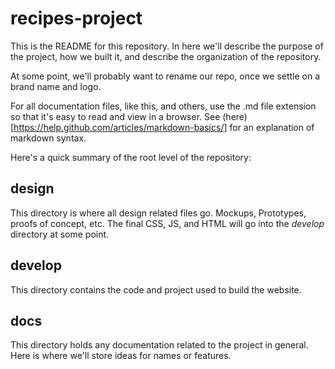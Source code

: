 # recipes-project

This is the README for this repository. In here we'll describe the purpose of the project, how we built it, and describe the organization of the repository.

At some point, we'll probably want to rename our repo, once we settle on a brand name and logo.

For all documentation files, like this, and others, use the .md file extension so that it's easy to read and view in a browser. See (here)[https://help.github.com/articles/markdown-basics/] for an explanation of markdown syntax. 

Here's a quick summary of the root level of the repository:

## design
This directory is where all design related files go. Mockups, Prototypes, proofs of concept, etc. The final CSS, JS, and HTML will go into the _develop_ directory at some point.

## develop
This directory contains the code and project used to build the website.

## docs
This directory holds any documentation related to the project in general. Here is where we'll store ideas for names or features.